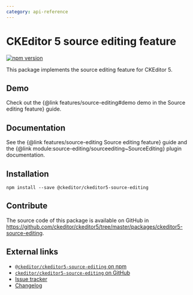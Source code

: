 ```yaml
---
category: api-reference
---
```


# CKEditor 5 source editing feature

[![npm version](https://badge.fury.io/js/%40ckeditor%2Fckeditor5-source-editing.svg)](https://www.npmjs.com/package/@ckeditor/ckeditor5-source-editing)

This package implements the source editing feature for CKEditor 5.

## Demo

Check out the {@link features/source-editing#demo demo in the Source editing feature} guide.

## Documentation

See the {@link features/source-editing Source editing feature} guide and the {@link module:source-editing/sourceediting~SourceEditing} plugin documentation.

## Installation

```
npm install --save @ckeditor/ckeditor5-source-editing
```

## Contribute

The source code of this package is available on GitHub in https://github.com/ckeditor/ckeditor5/tree/master/packages/ckeditor5-source-editing.

## External links

* [`@ckeditor/ckeditor5-source-editing` on npm](https://www.npmjs.com/package/@ckeditor/ckeditor5-source-editing)
* [`ckeditor/ckeditor5-source-editing` on GitHub](https://github.com/ckeditor/ckeditor5/tree/master/packages/ckeditor5-source-editing)
* [Issue tracker](https://github.com/ckeditor/ckeditor5/issues)
* [Changelog](https://github.com/ckeditor/ckeditor5/blob/master/CHANGELOG.md)
